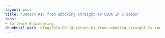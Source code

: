 ```yaml
---
layout: post
title: "Jetson K1: from unboxing straight to CUDA in 5 steps"
tags:
- Software Engineering
thumbnail_path: blog/2014-06-14-jetson-k1-from-unboxing-straight-to-cuda-in-5-steps/jetson-k1-box.jpg
---
```

